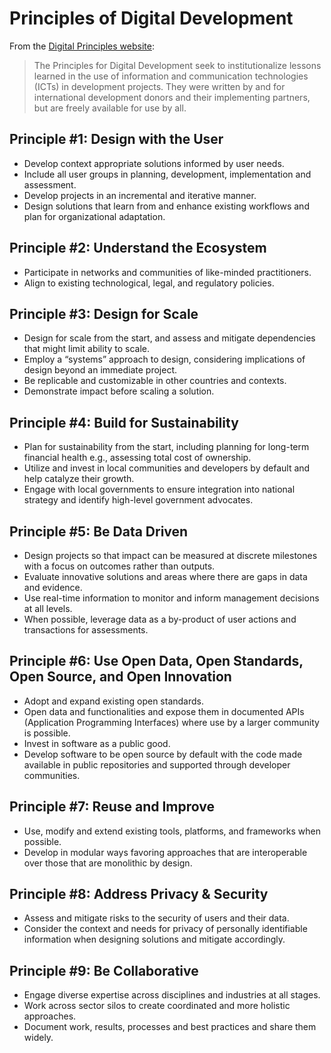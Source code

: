 # Principles of Digital Development

From the [Digital Principles website](http://digitalprinciples.org/):

> The Principles for Digital Development seek to institutionalize lessons learned in the use of information and communication technologies \(ICTs\) in development projects. They were written by and for international development donors and their implementing partners, but are freely available for use by all.


## Principle #1: Design with the User
- Develop context appropriate solutions informed by user needs.
- Include all user groups in planning, development, implementation and assessment.
- Develop projects in an incremental and iterative manner.
- Design solutions that learn from and enhance existing workflows and plan for organizational adaptation.

## Principle #2: Understand the Ecosystem
- Participate in networks and communities of like-minded practitioners.
- Align to existing technological, legal, and regulatory policies.

## Principle #3: Design for Scale
- Design for scale from the start, and assess and mitigate dependencies that might limit ability to scale.
- Employ a “systems” approach to design, considering implications of design beyond an immediate project.
- Be replicable and customizable in other countries and contexts.
- Demonstrate impact before scaling a solution.

## Principle #4: Build for Sustainability
- Plan for sustainability from the start, including planning for long-term financial health e.g., assessing total cost of ownership.
- Utilize and invest in local communities and developers by default and help catalyze their growth.
- Engage with local governments to ensure integration into national strategy and identify high-level government advocates.

## Principle #5: Be Data Driven
- Design projects so that impact can be measured at discrete milestones with a focus on outcomes rather than outputs.
- Evaluate innovative solutions and areas where there are gaps in data and evidence.
- Use real-time information to monitor and inform management decisions at all levels.
- When possible, leverage data as a by-product of user actions and transactions for assessments.

## Principle #6: Use Open Data, Open Standards, Open Source, and Open Innovation
- Adopt and expand existing open standards.
- Open data and functionalities and expose them in documented APIs (Application Programming Interfaces) where use by a larger community is possible.
- Invest in software as a public good.
- Develop software to be open source by default with the code made available in public repositories and supported through developer communities.

## Principle #7: Reuse and Improve
- Use, modify and extend existing tools, platforms, and frameworks when possible.
- Develop in modular ways favoring approaches that are interoperable over those that are monolithic by design.

## Principle #8: Address Privacy & Security
- Assess and mitigate risks to the security of users and their data.
- Consider the context and needs for privacy of personally identifiable information when designing solutions and mitigate accordingly.

## Principle #9: Be Collaborative
- Engage diverse expertise across disciplines and industries at all stages.
- Work across sector silos to create coordinated and more holistic approaches.
- Document work, results, processes and best practices and share them widely.


